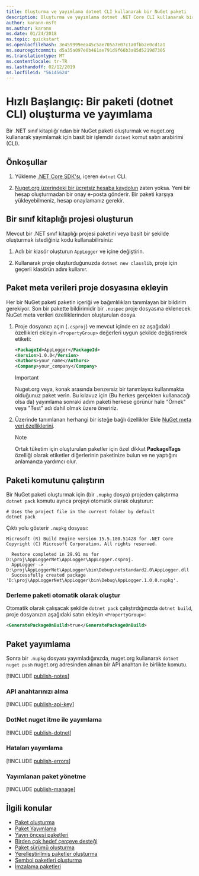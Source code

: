 ```yaml
---
title: Oluşturma ve yayımlama dotnet CLI kullanarak bir NuGet paketi
description: Oluşturma ve yayımlama dotnet .NET Core CLI kullanarak bir NuGet paketi bir gözden geçirme Öğreticisi.
author: karann-msft
ms.author: karann
ms.date: 01/24/2018
ms.topic: quickstart
ms.openlocfilehash: 3e459999eea45c5ae705a7e07c1a0fbb2e0cd1a1
ms.sourcegitcommit: d5a35a097e6b461ae791d9f66b3a85d5219d7305
ms.translationtype: MT
ms.contentlocale: tr-TR
ms.lasthandoff: 02/12/2019
ms.locfileid: "56145624"
---
```

# <a name="quickstart-create-and-publish-a-package-dotnet-cli"></a>Hızlı Başlangıç: Bir paketi (dotnet CLI) oluşturma ve yayımlama

Bir .NET sınıf kitaplığı'ndan bir NuGet paketi oluşturmak ve nuget.org kullanarak yayımlamak için basit bir işlemdir `dotnet` komut satırı arabirimi (CLI).

## <a name="prerequisites"></a>Önkoşullar

1. Yükleme [.NET Core SDK'sı](https://www.microsoft.com/net/download/), içeren `dotnet` CLI.

1. [Nuget.org üzerindeki bir ücretsiz hesaba kaydolun](https://www.nuget.org/users/account/LogOn?returnUrl=%2F) zaten yoksa. Yeni bir hesap oluşturmadan bir onay e-posta gönderir. Bir paketi karşıya yükleyebilmeniz, hesap onaylamanız gerekir.

## <a name="create-a-class-library-project"></a>Bir sınıf kitaplığı projesi oluşturun

Mevcut bir .NET sınıf kitaplığı projesi paketini veya basit bir şekilde oluşturmak istediğiniz kodu kullanabilirsiniz:

1. Adlı bir klasör oluşturun `AppLogger` ve içine değiştirin.

1. Kullanarak proje oluşturduğunuzda `dotnet new classlib`, proje için geçerli klasörün adını kullanır.

## <a name="add-package-metadata-to-the-project-file"></a>Paket meta verileri proje dosyasına ekleyin

Her bir NuGet paketi paketin içeriği ve bağımlılıkları tanımlayan bir bildirim gerekiyor. Son bir pakette bildirimidir bir `.nuspec` proje dosyasına eklenecek NuGet meta verileri özelliklerinden oluşturulan dosya.

1. Proje dosyanızı açın (`.csproj`) ve mevcut içinde en az aşağıdaki özellikleri ekleyin `<PropertyGroup>` değerleri uygun şekilde değiştirerek etiketi:

    ```xml
    <PackageId>AppLogger</PackageId>
    <Version>1.0.0</Version>
    <Authors>your_name</Authors>
    <Company>your_company</Company>
    ```

    > [!Important]
    > Nuget.org veya, konak arasında benzersiz bir tanımlayıcı kullanmakta olduğunuz paket verin. Bu kılavuz için (Bu herkes gerçekten kullanacağı olsa da) yayımlama sonraki adım paketi herkese görünür hale "Örnek" veya "Test" adı dahil olmak üzere öneririz.

1. Üzerinde tanımlanan herhangi bir isteğe bağlı özellikler Ekle [NuGet meta veri özelliklerini](/dotnet/core/tools/csproj#nuget-metadata-properties).

    > [!Note]
    > Ortak tüketim için oluşturulan paketler için özel dikkat **PackageTags** özelliği olarak etiketler diğerlerinin paketinize bulun ve ne yaptığını anlamanıza yardımcı olur.

## <a name="run-the-pack-command"></a>Paketi komutunu çalıştırın

Bir NuGet paketi oluşturmak için (bir `.nupkg` dosya) projeden çalıştırma `dotnet pack` komutu ayrıca projeyi otomatik olarak oluşturur:

```cli
# Uses the project file in the current folder by default
dotnet pack
```

Çıktı yolu gösterir `.nupkg` dosyası:

```output
Microsoft (R) Build Engine version 15.5.180.51428 for .NET Core
Copyright (C) Microsoft Corporation. All rights reserved.

  Restore completed in 29.91 ms for D:\proj\AppLoggerNet\AppLogger\AppLogger.csproj.
  AppLogger -> D:\proj\AppLoggerNet\AppLogger\bin\Debug\netstandard2.0\AppLogger.dll
  Successfully created package 'D:\proj\AppLoggerNet\AppLogger\bin\Debug\AppLogger.1.0.0.nupkg'.
```

### <a name="automatically-generate-package-on-build"></a>Derleme paketi otomatik olarak oluştur

Otomatik olarak çalışacak şekilde `dotnet pack` çalıştırdığınızda `dotnet build`, proje dosyanızın aşağıdaki satırı ekleyin `<PropertyGroup>`:

```xml
<GeneratePackageOnBuild>true</GeneratePackageOnBuild>
```

## <a name="publish-the-package"></a>Paket yayımlama

Sonra bir `.nupkg` dosyası yayımladığınızda, nuget.org kullanarak `dotnet nuget push` nuget.org adresinden alınan bir API anahtarı ile birlikte komutu.

[!INCLUDE [publish-notes](includes/publish-notes.md)]

### <a name="acquire-your-api-key"></a>API anahtarınızı alma

[!INCLUDE [publish-api-key](includes/publish-api-key.md)]

### <a name="publish-with-dotnet-nuget-push"></a>DotNet nuget itme ile yayımlama

[!INCLUDE [publish-dotnet](includes/publish-dotnet.md)]

### <a name="publish-errors"></a>Hataları yayımlama

[!INCLUDE [publish-errors](includes/publish-errors.md)]

### <a name="manage-the-published-package"></a>Yayımlanan paket yönetme

[!INCLUDE [publish-manage](includes/publish-manage.md)]

## <a name="related-topics"></a>İlgili konular

- [Paket oluşturma](../create-packages/creating-a-package.md)
- [Paket Yayımlama](../create-packages/publish-a-package.md)
- [Yayın öncesi paketleri](../create-packages/Prerelease-Packages.md)
- [Birden çok hedef çerçeve desteği](../create-packages/supporting-multiple-target-frameworks.md)
- [Paket sürümü oluşturma](../reference/package-versioning.md)
- [Yerelleştirilmiş paketler oluşturma](../create-packages/creating-localized-packages.md)
- [Sembol paketleri oluşturma](../create-packages/symbol-packages-snupkg.md)
- [İmzalama paketleri](../create-packages/Sign-a-package.md)
